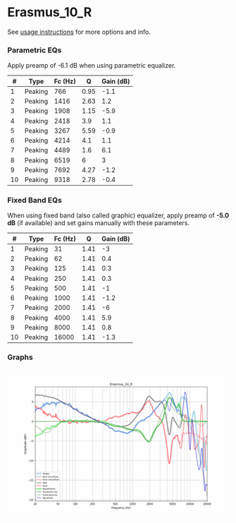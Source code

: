 # Erasmus_10_R
See [usage instructions](https://github.com/jaakkopasanen/AutoEq#usage) for more options and info.

### Parametric EQs
Apply preamp of -6.1 dB when using parametric equalizer.

|   # | Type    |   Fc (Hz) |    Q |   Gain (dB) |
|-----|---------|-----------|------|-------------|
|   1 | Peaking |       766 | 0.95 |        -1.1 |
|   2 | Peaking |      1416 | 2.63 |         1.2 |
|   3 | Peaking |      1908 | 1.15 |        -5.9 |
|   4 | Peaking |      2418 | 3.9  |         1.1 |
|   5 | Peaking |      3267 | 5.59 |        -0.9 |
|   6 | Peaking |      4214 | 4.1  |         1.1 |
|   7 | Peaking |      4489 | 1.6  |         6.1 |
|   8 | Peaking |      6519 | 6    |         3   |
|   9 | Peaking |      7692 | 4.27 |        -1.2 |
|  10 | Peaking |      9318 | 2.78 |        -0.4 |

### Fixed Band EQs
When using fixed band (also called graphic) equalizer, apply preamp of **-5.0 dB** (if available) and set gains manually with these parameters.

|   # | Type    |   Fc (Hz) |    Q |   Gain (dB) |
|-----|---------|-----------|------|-------------|
|   1 | Peaking |        31 | 1.41 |        -3   |
|   2 | Peaking |        62 | 1.41 |         0.4 |
|   3 | Peaking |       125 | 1.41 |         0.3 |
|   4 | Peaking |       250 | 1.41 |         0.3 |
|   5 | Peaking |       500 | 1.41 |        -1   |
|   6 | Peaking |      1000 | 1.41 |        -1.2 |
|   7 | Peaking |      2000 | 1.41 |        -6   |
|   8 | Peaking |      4000 | 1.41 |         5.9 |
|   9 | Peaking |      8000 | 1.41 |         0.8 |
|  10 | Peaking |     16000 | 1.41 |        -1.3 |

### Graphs
![](./Erasmus_10_R.png)
